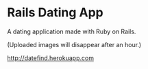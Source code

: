 # Rails Dating App

A dating application made with Ruby on Rails.

(Uploaded images will disappear after an hour.)

http://datefind.herokuapp.com

